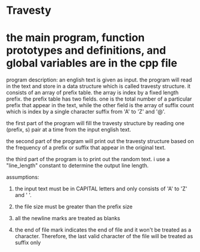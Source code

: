 # Travesty 

# the main program, function prototypes and definitions, and global variables are in the cpp file

program description:
  an english text is given as input.  the program will read in
  the text and store in a data structure which is called travesty
  structure.  it consists of an array of prefix table.  the array
  is index by a fixed length prefix.  the prefix table has two fields.
  one is the total number of a particular prefix that appear in the text, while
  the other field is the array of suffix count which is index by a single
  character suffix from 'A' to 'Z' and '@'.
 
  the first part of the program will fill the travesty structure by reading
  one (prefix, s) pair at a time from the input english text.
 
  the second part of the program will print out the travesty structure based on
  the frequency of a prefix or suffix that appear in the original text.
 
  the third part of the program is to print out the random text.  i use a
  "line_length" constant to determine the output line length.
 
 
  assumptions:
  1. the input text must be in CAPITAL letters and only consists of
     'A' to 'Z' and ' '.
 
  2. the file size must be greater than the prefix size
 
  3. all the newline marks are treated as blanks
 
  4. the end of file mark indicates the end of file and it won't be
     treated as a character.  Therefore, the last valid character of the file
     will be treated as suffix only
 
 

